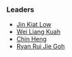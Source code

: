 ### Leaders
* [Jin Kiat Low](mailto:jklow79@yahoo.com)
* [Wei Liang Kuah](mailto:#)
* [Chin Heng](mailto:#)
* [Ryan Rui Jie Goh](mailto:#)

